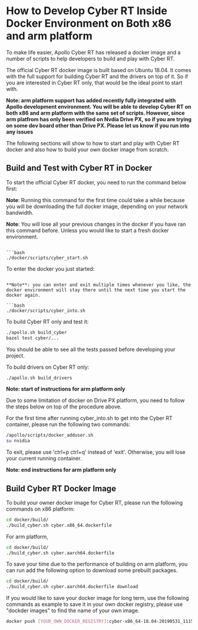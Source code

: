 
# How to Develop Cyber RT Inside Docker Environment on Both x86 and arm platform

To make life easier, Apollo Cyber RT has released a docker image and a number of scripts to help developers to build and play with Cyber RT.

The official Cyber RT docker image is built based on Ubuntu 18.04. It comes with the full support for building Cyber RT and the drivers on top of it. So if you are interested in Cyber RT only, that would be the ideal point to start with.

**Note: arm platform support has added recently fully integrated with Apollo development environment. You will be able to develop Cyber RT on both x86 and arm platform with the same set of scripts. However, since arm platfrom has only been verified on Nvdia Drive PX, so if you are trying on some dev board other than Drive PX. Please let us know if you run into any issues**

The following sections will show to how to start and play with Cyber RT docker and also how to build your own docker image from scratch.

## Build and Test with Cyber RT in Docker

To start the official Cyber RT docker, you need to run the command below first:

**Note**: Running this command for the first time could take a while because you will be downloading the full docker image, depending on your network bandwidth.

**Note**:  You will lose all your previous changes in the docker if you have ran this command before. Unless you would like to start a fresh docker environment. 
```

```bash
./docker/scripts/cyber_start.sh
```

To enter the docker you just started:
```

**Note**: you can enter and exit multiple times whenever you like, the docker environment will stay there until the next time you start the docker again.

```bash
./docker/scripts/cyber_into.sh
```

To build Cyber RT only and test it:


```bash
./apollo.sh build_cyber
bazel test cyber/...
```
You should be able to see all the tests passed before developing your project.

To build drivers on Cyber RT only:

```bash
./apollo.sh build_drivers
```


**Note: start of instructions for arm platform only**

Due to some limitation of docker on Drive PX platform, you need to follow the steps below on top of the procedure above.

For the first time after running cyber_into.sh to get into the Cyber RT container, please run the following two commands: 

```bash
/apollo/scripts/docker_adduser.sh
su nvidia
```

To exit, please use 'ctrl+p ctrl+q' instead of 'exit'. Otherwise, you will lose your current running container.
 
**Note: end instructions for arm platform only**

## Build Cyber RT Docker Image

To build your owner docker image for Cyber RT, please run the following commands on x86 platform:

```bash
cd docker/build/
./build_cyber.sh cyber.x86_64.dockerfile 
```

For arm platform,

```bash
cd docker/build/
./build_cyber.sh cyber.aarch64.dockerfile 
```

To save your time due to the performance of building on arm platform, you can run add the following option to download some prebuilt packages. 

```bash
cd docker/build/
./build_cyber.sh cyber.aarch64.dockerfile download
```

If you would like to save your docker image for long term, use the following commands
as example to save it in your own docker registry, please use "dockder images" to find the name of your own image.

```bash
docker push [YOUR_OWN_DOCKER_REGISTRY]:cyber-x86_64-18.04-20190531_1115
```
